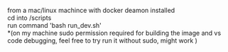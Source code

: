from a mac/linux machince with docker deamon installed  
cd into <the path where this repo was cloned>/scripts  
run command 'bash run_dev.sh'   
*(on my machine sudo permission required for building the image and vs code debugging, feel free to try run it without sudo, might work )  
